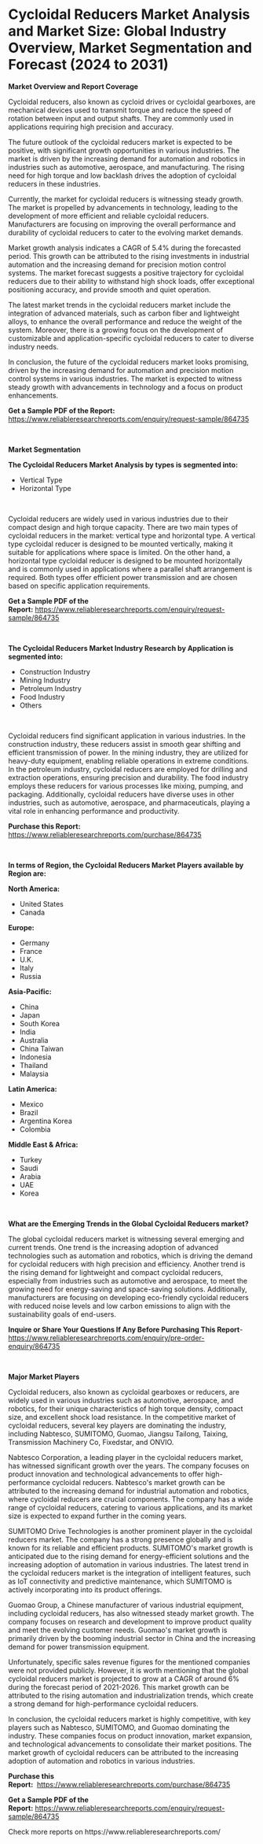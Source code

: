 <p><h1>Cycloidal Reducers Market Analysis and Market Size: Global Industry Overview, Market Segmentation and Forecast (2024 to 2031)</h1></p><p><strong>Market Overview and Report Coverage</strong></p>
<p><p>Cycloidal reducers, also known as cycloid drives or cycloidal gearboxes, are mechanical devices used to transmit torque and reduce the speed of rotation between input and output shafts. They are commonly used in applications requiring high precision and accuracy.</p><p>The future outlook of the cycloidal reducers market is expected to be positive, with significant growth opportunities in various industries. The market is driven by the increasing demand for automation and robotics in industries such as automotive, aerospace, and manufacturing. The rising need for high torque and low backlash drives the adoption of cycloidal reducers in these industries.</p><p>Currently, the market for cycloidal reducers is witnessing steady growth. The market is propelled by advancements in technology, leading to the development of more efficient and reliable cycloidal reducers. Manufacturers are focusing on improving the overall performance and durability of cycloidal reducers to cater to the evolving market demands.</p><p>Market growth analysis indicates a CAGR of 5.4% during the forecasted period. This growth can be attributed to the rising investments in industrial automation and the increasing demand for precision motion control systems. The market forecast suggests a positive trajectory for cycloidal reducers due to their ability to withstand high shock loads, offer exceptional positioning accuracy, and provide smooth and quiet operation.</p><p>The latest market trends in the cycloidal reducers market include the integration of advanced materials, such as carbon fiber and lightweight alloys, to enhance the overall performance and reduce the weight of the system. Moreover, there is a growing focus on the development of customizable and application-specific cycloidal reducers to cater to diverse industry needs.</p><p>In conclusion, the future of the cycloidal reducers market looks promising, driven by the increasing demand for automation and precision motion control systems in various industries. The market is expected to witness steady growth with advancements in technology and a focus on product enhancements.</p></p>
<p><strong>Get a Sample PDF of the Report:</strong> <a href="https://www.reliableresearchreports.com/enquiry/request-sample/864735">https://www.reliableresearchreports.com/enquiry/request-sample/864735</a></p>
<p>&nbsp;</p>
<p><strong>Market Segmentation</strong></p>
<p><strong>The Cycloidal Reducers Market Analysis by types is segmented into:</strong></p>
<p><ul><li>Vertical Type</li><li>Horizontal Type</li></ul></p>
<p>&nbsp;</p>
<p><p>Cycloidal reducers are widely used in various industries due to their compact design and high torque capacity. There are two main types of cycloidal reducers in the market: vertical type and horizontal type. A vertical type cycloidal reducer is designed to be mounted vertically, making it suitable for applications where space is limited. On the other hand, a horizontal type cycloidal reducer is designed to be mounted horizontally and is commonly used in applications where a parallel shaft arrangement is required. Both types offer efficient power transmission and are chosen based on specific application requirements.</p></p>
<p><strong>Get a Sample PDF of the Report:</strong>&nbsp;<a href="https://www.reliableresearchreports.com/enquiry/request-sample/864735">https://www.reliableresearchreports.com/enquiry/request-sample/864735</a></p>
<p>&nbsp;</p>
<p><strong>The Cycloidal Reducers Market Industry Research by Application is segmented into:</strong></p>
<p><ul><li>Construction Industry</li><li>Mining Industry</li><li>Petroleum Industry</li><li>Food Industry</li><li>Others</li></ul></p>
<p>&nbsp;</p>
<p><p>Cycloidal reducers find significant application in various industries. In the construction industry, these reducers assist in smooth gear shifting and efficient transmission of power. In the mining industry, they are utilized for heavy-duty equipment, enabling reliable operations in extreme conditions. In the petroleum industry, cycloidal reducers are employed for drilling and extraction operations, ensuring precision and durability. The food industry employs these reducers for various processes like mixing, pumping, and packaging. Additionally, cycloidal reducers have diverse uses in other industries, such as automotive, aerospace, and pharmaceuticals, playing a vital role in enhancing performance and productivity.</p></p>
<p><strong>Purchase this Report:</strong>&nbsp; <a href="https://www.reliableresearchreports.com/purchase/864735">https://www.reliableresearchreports.com/purchase/864735</a></p>
<p>&nbsp;</p>
<p><strong>In terms of Region, the Cycloidal Reducers Market Players available by Region are:</strong></p>
<p>
    <p> <strong> North America: </strong>
        <ul>
            <li>United States</li>
            <li>Canada</li>
        </ul>
        </p> 
    <p> <strong> Europe: </strong>
        <ul>
            <li>Germany</li>
            <li>France</li>
            <li>U.K.</li>
            <li>Italy</li>
            <li>Russia</li>
        </ul>
        </p> 
    <p> <strong> Asia-Pacific: </strong>
        <ul>
            <li>China</li>
            <li>Japan</li>
            <li>South Korea</li>
            <li>India</li>
            <li>Australia</li>
            <li>China Taiwan</li>
            <li>Indonesia</li>
            <li>Thailand</li>
            <li>Malaysia</li>
        </ul>
        </p> 
    <p> <strong> Latin America: </strong>
        <ul>
            <li>Mexico</li>
            <li>Brazil</li>
            <li>Argentina Korea</li>
            <li>Colombia</li>
        </ul>
        </p> 
    <p> <strong> Middle East & Africa: </strong>
        <ul>
            <li>Turkey</li>
            <li>Saudi</li>
            <li>Arabia</li>
            <li>UAE</li>
            <li>Korea</li>
        </ul>
    </p>
    </p>
<p>&nbsp;</p>
<p><strong>What are the Emerging Trends in the Global Cycloidal Reducers market?</strong></p>
<p><p>The global cycloidal reducers market is witnessing several emerging and current trends. One trend is the increasing adoption of advanced technologies such as automation and robotics, which is driving the demand for cycloidal reducers with high precision and efficiency. Another trend is the rising demand for lightweight and compact cycloidal reducers, especially from industries such as automotive and aerospace, to meet the growing need for energy-saving and space-saving solutions. Additionally, manufacturers are focusing on developing eco-friendly cycloidal reducers with reduced noise levels and low carbon emissions to align with the sustainability goals of end-users.</p></p>
<p><strong>Inquire or Share Your Questions If Any Before Purchasing This Report</strong>- <a href="https://www.reliableresearchreports.com/enquiry/pre-order-enquiry/864735">https://www.reliableresearchreports.com/enquiry/pre-order-enquiry/864735</a></p>
<p>&nbsp;</p>
<p><strong>Major Market Players</strong></p>
<p><p>Cycloidal reducers, also known as cycloidal gearboxes or reducers, are widely used in various industries such as automotive, aerospace, and robotics, for their unique characteristics of high torque density, compact size, and excellent shock load resistance. In the competitive market of cycloidal reducers, several key players are dominating the industry, including Nabtesco, SUMITOMO, Guomao, Jiangsu Tailong, Taixing, Transmission Machinery Co, Fixedstar, and ONVIO.</p><p>Nabtesco Corporation, a leading player in the cycloidal reducers market, has witnessed significant growth over the years. The company focuses on product innovation and technological advancements to offer high-performance cycloidal reducers. Nabtesco's market growth can be attributed to the increasing demand for industrial automation and robotics, where cycloidal reducers are crucial components. The company has a wide range of cycloidal reducers, catering to various applications, and its market size is expected to expand further in the coming years.</p><p>SUMITOMO Drive Technologies is another prominent player in the cycloidal reducers market. The company has a strong presence globally and is known for its reliable and efficient products. SUMITOMO's market growth is anticipated due to the rising demand for energy-efficient solutions and the increasing adoption of automation in various industries. The latest trend in the cycloidal reducers market is the integration of intelligent features, such as IoT connectivity and predictive maintenance, which SUMITOMO is actively incorporating into its product offerings.</p><p>Guomao Group, a Chinese manufacturer of various industrial equipment, including cycloidal reducers, has also witnessed steady market growth. The company focuses on research and development to improve product quality and meet the evolving customer needs. Guomao's market growth is primarily driven by the booming industrial sector in China and the increasing demand for power transmission equipment.</p><p>Unfortunately, specific sales revenue figures for the mentioned companies were not provided publicly. However, it is worth mentioning that the global cycloidal reducers market is projected to grow at a CAGR of around 6% during the forecast period of 2021-2026. This market growth can be attributed to the rising automation and industrialization trends, which create a strong demand for high-performance cycloidal reducers.</p><p>In conclusion, the cycloidal reducers market is highly competitive, with key players such as Nabtesco, SUMITOMO, and Guomao dominating the industry. These companies focus on product innovation, market expansion, and technological advancements to consolidate their market positions. The market growth of cycloidal reducers can be attributed to the increasing adoption of automation and robotics in various industries.</p></p>
<p><strong>Purchase this Report:</strong>&nbsp;&nbsp;<a href="https://www.reliableresearchreports.com/purchase/864735">https://www.reliableresearchreports.com/purchase/864735</a></p>
<p></p>
<p><strong>Get a Sample PDF of the Report:</strong>&nbsp;<a href="https://www.reliableresearchreports.com/enquiry/request-sample/864735">https://www.reliableresearchreports.com/enquiry/request-sample/864735</a></p>
<p>Check more reports on https://www.reliableresearchreports.com/</p>